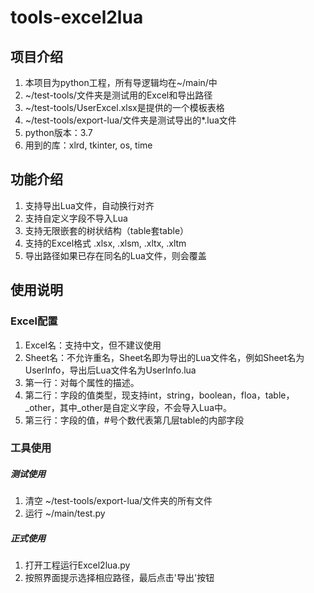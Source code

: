 # tools-excel2lua

## 项目介绍
1. 本项目为python工程，所有导逻辑均在~/main/中
2. ~/test-tools/文件夹是测试用的Excel和导出路径
3. ~/test-tools/UserExcel.xlsx是提供的一个模板表格
4. ~/test-tools/export-lua/文件夹是测试导出的*.lua文件
3. python版本：3.7
4. 用到的库：xlrd, tkinter, os, time

## 功能介绍
1. 支持导出Lua文件，自动换行对齐
2. 支持自定义字段不导入Lua
3. 支持无限嵌套的树状结构（table套table）
4. 支持的Excel格式 .xlsx, .xlsm, .xltx, .xltm
5. 导出路径如果已存在同名的Lua文件，则会覆盖
 
## 使用说明
### Excel配置
1. Excel名：支持中文，但不建议使用
2. Sheet名：不允许重名，Sheet名即为导出的Lua文件名，例如Sheet名为UserInfo，导出后Lua文件名为UserInfo.lua
3. 第一行：对每个属性的描述。
4. 第二行：字段的值类型，现支持int，string，boolean，floa，table，_other，其中_other是自定义字段，不会导入Lua中。
5. 第三行：字段的值，#号个数代表第几层table的内部字段
### 工具使用
##### 测试使用
1. 清空 ~/test-tools/export-lua/文件夹的所有文件
2. 运行 ~/main/test.py
##### 正式使用
1. 打开工程运行Excel2lua.py
2. 按照界面提示选择相应路径，最后点击'导出'按钮
